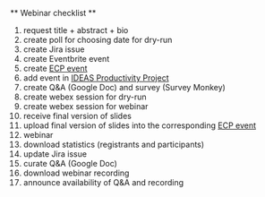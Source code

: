 ** Webinar checklist **

1. request title + abstract + bio
1. create poll for choosing date for dry-run
1. create Jira issue
1. create Eventbrite event
1. create [ECP event](https://www.exascaleproject.org/event)
1. add event in [IDEAS Productivity Project](https://ideas-productivity.org/events/hpc-best-practices-webinars)
1. create Q&A (Google Doc) and survey (Survey Monkey)
1. create webex session for dry-run
1. create webex session for webinar
1. receive final version of slides
1. upload final version of slides into the corresponding [ECP event](https://www.exascaleproject.org/event)
1. webinar
1. download statistics (registrants and participants)
1. update Jira issue
1. curate Q&A (Google Doc)
1. download webinar recording
1. announce availability of Q&A and recording
